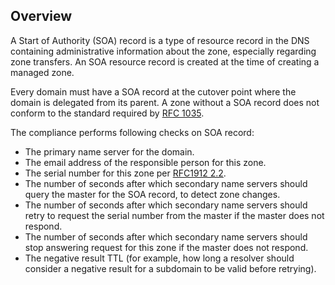 ## Overview

A Start of Authority (SOA) record is a type of resource record in the DNS containing administrative information about the zone, especially regarding zone transfers. An SOA resource record is created at the time of creating a managed zone.

Every domain must have a SOA record at the cutover point where the domain is delegated from its parent. A zone without a SOA record does not conform to the standard required by [RFC 1035](https://datatracker.ietf.org/doc/html/rfc1035).

The compliance performs following checks on SOA record:

- The primary name server for the domain.
- The email address of the responsible person for this zone.
- The serial number for this zone per [RFC1912 2.2](https://datatracker.ietf.org/doc/html/rfc1912#section-2.2).
- The number of seconds after which secondary name servers should query the master for the SOA record, to detect zone changes.
- The number of seconds after which secondary name servers should retry to request the serial number from the master if the master does not respond.
- The number of seconds after which secondary name servers should stop answering request for this zone if the master does not respond.
- The negative result TTL (for example, how long a resolver should consider a negative result for a subdomain to be valid before retrying).
